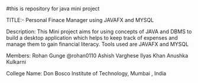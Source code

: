 #this is repository for java mini project

TITLE:- Personal Finace Manager using JAVAFX and MYSQL

Description: This Mini project aims for using concepts of JAVA and DBMS to build a desktop application which helps to keep track of expenses and manage them to gain                  financial literacy.
             Tools used are JAVAFX and MYSQL

Members: Rohan Gunge  @rohan0110
         Ashish Varghese
         Ilyas Khan
         Anushka Kulkarni

College Name: Don Bosco Institute of Technology, Mumbai , India
